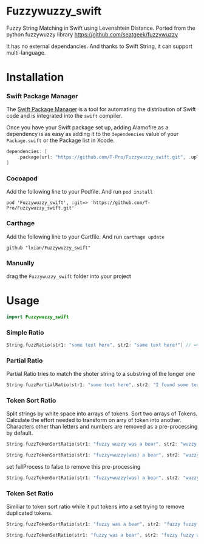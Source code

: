 # Fuzzywuzzy_swift
Fuzzy String Matching in Swift using Levenshtein Distance. Ported from the python fuzzywuzzy library https://github.com/seatgeek/fuzzywuzzy

It has no external dependancies. And thanks to Swift String, it can support multi-language.

# Installation
### Swift Package Manager
The [Swift Package Manager](https://swift.org/package-manager/) is a tool for automating the distribution of Swift code and is integrated into the `swift` compiler.

Once you have your Swift package set up, adding Alamofire as a dependency is as easy as adding it to the `dependencies` value of your `Package.swift` or the Package list in Xcode.

```swift
dependencies: [
    .package(url: "https://github.com/T-Pro/Fuzzywuzzy_swift.git", .upToNextMajor(from: "0.0.4"))
]
```

### Cocoapod
Add the following line to your Podfile. And run `pod install`
```
pod 'Fuzzywuzzy_swift', :git=> 'https://github.com/T-Pro/Fuzzywuzzy_swift.git'
```
### Carthage
Add the following line to your Cartfile. And run `carthage update`
```
github "lxian/Fuzzywuzzy_swift"
```
### Manually
drag the `Fuzzywuzzy_swift` folder into your project

# Usage
```swift
import Fuzzywuzzy_swift
```
### Simple Ratio
```swift
String.fuzzRatio(str1: "some text here", str2: "same text here!") // => 93
```

### Partial Ratio
Partial Ratio tries to match the shoter string to a substring of the longer one
```swift
String.fuzzPartialRatio(str1: "some text here", str2: "I found some text here!") // => 100
```
### Token Sort Ratio
Split strings by white space into arrays of tokens. Sort two arrays of Tokens. Calculate the effort needed to transform on arry of token into another. Characters other than letters and numbers are removed as a pre-processing by default.
```swift
String.fuzzTokenSortRatio(str1: "fuzzy wuzzy was a bear", str2: "wuzzy fuzzy was a bear") // => 100

String.fuzzTokenSortRatio(str1: "fuzzy+wuzzy(was) a bear", str2: "wuzzy fuzzy was a bear") // => 100
```
set fullProcess to false to remove this pre-processing
```swift
String.fuzzTokenSortRatio(str1: "fuzzy+wuzzy(was) a bear", str2: "wuzzy fuzzy was a bear", fullProcess: false) // => 77
```
### Token Set Ratio
Similiar to token sort ratio while it put tokens into a set trying to remove duplicated tokens.
```swift
String.fuzzTokenSortRatio(str1: "fuzzy was a bear", str2: "fuzzy fuzzy was a bear") // => 84

String.fuzzTokenSetRatio(str1: "fuzzy was a bear", str2: "fuzzy fuzzy was a bear") // => 100
```

